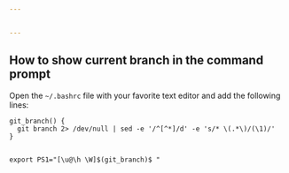 ```yaml
---


---
```


<h2 id="how-to-show-current-branch-in-the-command-prompt">How to show current branch in the command prompt</h2>
<p>Open the  <code>~/.bashrc</code>  file with your favorite text editor and add the following lines:</p>
<pre><code>git_branch() {
  git branch 2&gt; /dev/null | sed -e '/^[^*]/d' -e 's/* \(.*\)/(\1)/'
}

export PS1="[\u@\h \W]\$(git_branch)\$ "
</code></pre>

